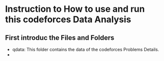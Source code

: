 # Instruction to How to use and run this codeforces Data Analysis

## First introduc the Files and Folders 
- qdata: This folder contains the data of the codeforces Problems Details.
- 
